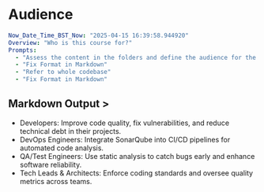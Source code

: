 # Audience 

```yaml
Now_Date_Time_BST_Now: "2025-04-15 16:39:58.944920"
Overview: "Who is this course for?"
Prompts:
  - "Assess the content in the folders and define the audience for the SonarQube course, 4 main learner audiences in bullet points"
  - "Fix Format in Markdown"
  - "Refer to whole codebase"
  - "Fix Format in Markdown"

```

## Markdown Output >

- Developers: Improve code quality, fix vulnerabilities, and reduce technical debt in their projects.
- DevOps Engineers: Integrate SonarQube into CI/CD pipelines for automated code analysis.
- QA/Test Engineers: Use static analysis to catch bugs early and enhance software reliability.
- Tech Leads & Architects: Enforce coding standards and oversee quality metrics across teams.